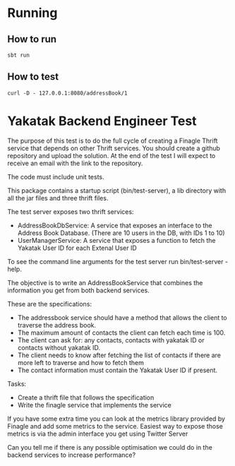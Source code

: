 # Running
## How to run
```
sbt run
```
## How to test
```
curl -D - 127.0.0.1:8080/addressBook/1
```

# Yakatak Backend Engineer Test #
The purpose of this test is to do the full cycle of creating a Finagle Thrift
service that depends on other Thrift services. You should create a github repository
and upload the solution. At the end of the test I will expect to receive an email with
the link to the repository.

The code must include unit tests.

This package contains a startup script (bin/test-server), a lib directory
with all the jar files and three thrift files.

The test server exposes two thrift services:

- AddressBookDbService: A service that exposes an interface to the Address Book Database. (There are 10 users in the DB, with IDs 1 to 10)
- UserManagerService: A service that exposes a function to fetch the Yakatak User ID for each Extenal User ID

To see the command line arguments for the test server run bin/test-server -help.

The objective is to write an AddressBookService that combines the information you get
from both backend services.

These are the specifications:

- The addressbook service should have a method that allows the client to traverse the address book.
- The maximum amount of contacts the client can fetch each time is 100.
- The client can ask for: any contacts, contacts with yakatak ID or contacts without yakatak ID.
- The client needs to know after fetching the list of contacts if there are more left to traverse and how to fetch them
- The contact information must contain the Yakatak User ID if present.

Tasks:

- Create a thrift file that follows the specification
- Write the finagle service that implements the service

If you have some extra time you can look at the metrics library provided by Finagle and add some metrics to the service. Easiest way to expose those metrics 
is via the admin interface you get using Twitter Server

Can you tell me if there is any possible optimisation we could do in the backend services to increase performance?

